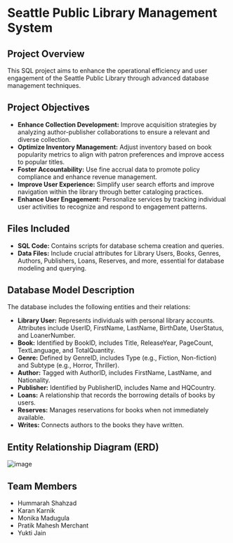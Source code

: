 # Seattle Public Library Management System

## Project Overview
This SQL project aims to enhance the operational efficiency and user engagement of the Seattle Public Library through advanced database management techniques.

## Project Objectives
- **Enhance Collection Development:** Improve acquisition strategies by analyzing author-publisher collaborations to ensure a relevant and diverse collection.
- **Optimize Inventory Management:** Adjust inventory based on book popularity metrics to align with patron preferences and improve access to popular titles.
- **Foster Accountability:** Use fine accrual data to promote policy compliance and enhance revenue management.
- **Improve User Experience:** Simplify user search efforts and improve navigation within the library through better cataloging practices.
- **Enhance User Engagement:** Personalize services by tracking individual user activities to recognize and respond to engagement patterns.

## Files Included
- **SQL Code:** Contains scripts for database schema creation and queries.
- **Data Files:** Include crucial attributes for Library Users, Books, Genres, Authors, Publishers, Loans, Reserves, and more, essential for database modeling and querying.

## Database Model Description
The database includes the following entities and their relations:
- **Library User:** Represents individuals with personal library accounts. Attributes include UserID, FirstName, LastName, BirthDate, UserStatus, and LoanerNumber.
- **Book:** Identified by BookID, includes Title, ReleaseYear, PageCount, TextLanguage, and TotalQuantity.
- **Genre:** Defined by GenreID, includes Type (e.g., Fiction, Non-fiction) and Subtype (e.g., Horror, Thriller).
- **Author:** Tagged with AuthorID, includes FirstName, LastName, and Nationality.
- **Publisher:** Identified by PublisherID, includes Name and HQCountry.
- **Loans:** A relationship that records the borrowing details of books by users.
- **Reserves:** Manages reservations for books when not immediately available.
- **Writes:** Connects authors to the books they have written.

## Entity Relationship Diagram (ERD)
![image](https://github.com/yukti-jain/Seattle-Public-Library-Management-System/assets/63353638/378c0731-654d-4991-8ee4-3284c5e38832)


## Team Members
- Hummarah Shahzad
- Karan Karnik
- Monika Madugula
- Pratik Mahesh Merchant
- Yukti Jain
